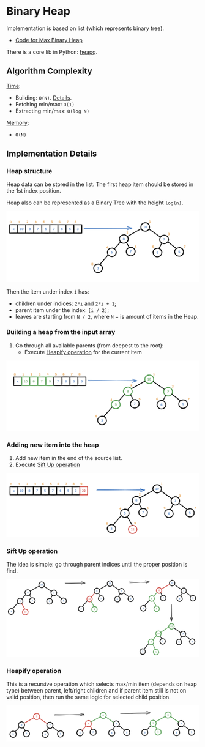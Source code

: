 # Binary Heap

Implementation is based on list (which represents binary tree).

* [Code for Max Binary Heap](./max_heap.py)

There is a core lib in Python: [heapq](https://docs.python.org/3/library/heapq.html).

## Algorithm Complexity

<ins>Time</ins>:

* Building: `O(N)`. [Details](https://www.cs.umd.edu/~meesh/351/mount/lectures/lect14-heapsort-analysis-part.pdf).
* Fetching min/max: `O(1)`
* Extracting min/max: `O(log N)`

<ins>Memory</ins>: 
* `O(N)`

## Implementation Details

### Heap structure

Heap data can be stored in the list. The first heap item should be stored in the 1st index position.

Heap also can be represented as a Binary Tree with the height `log(n)`.

![Binary Heap schema](./img/binary-heap.png)

Then the item under index `i` has:

* children under indices: `2*i` and `2*i + 1`;
* parent item under the index: `[i / 2]`;
* leaves are starting from `N / 2`, where `N` $-$ is amount of items in the Heap. 

### Building a heap from the input array

1. Go through all available parents (from deepest to the root):
   * Execute [Heapify operation](#heapify-operation) for the current item

![Heap parents](./img/heap-parents.png)

### Adding new item into the heap

1. Add new item in the end of the source list.
2. Execute [Sift Up operation](#sift-up-operation)

![Add new item to the heap](./img/heap-new-item.png)

### Sift Up operation

The idea is simple: go through parent indices until the proper position is find.

![Sift up diagram](./img/heap-sift-up.png)

### Heapify operation

This is a recursive operation which selects max/min item (depends on heap type) between parent, left/right children and
if parent item still is not on valid position, then run the same logic for selected child position.

![Heapify operation](./img/heap-heapify.png)